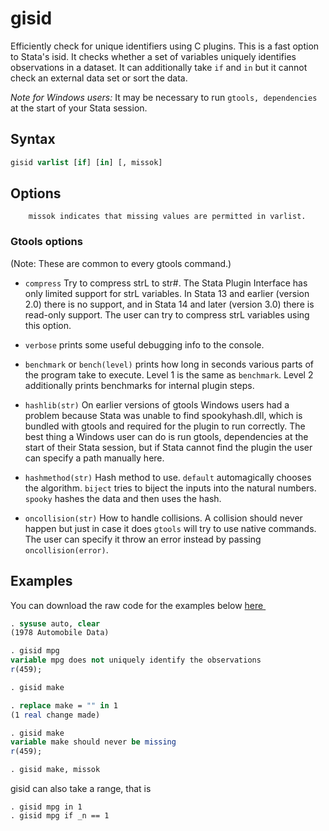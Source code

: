 gisid 
=====

Efficiently check for unique identifiers using C plugins.  This is a fast
option to Stata's isid. It checks whether a set of variables uniquely
identifies observations in a dataset. It can additionally take `if` and
`in` but it cannot check an external data set or sort the data.

_Note for Windows users:_ It may be necessary to run `gtools, dependencies` at
the start of your Stata session.

Syntax
------

```stata
gisid varlist [if] [in] [, missok]
```

Options
-------

        missok indicates that missing values are permitted in varlist.

### Gtools options

(Note: These are common to every gtools command.)

- `compress` Try to compress strL to str#. The Stata Plugin Interface has
            only limited support for strL variables. In Stata 13 and
            earlier (version 2.0) there is no support, and in Stata 14
            and later (version 3.0) there is read-only support. The user
            can try to compress strL variables using this option.

- `verbose` prints some useful debugging info to the console.

- `benchmark` or `bench(level)` prints how long in seconds various parts of the
            program take to execute. Level 1 is the same as `benchmark`. Level 2
            additionally prints benchmarks for internal plugin steps.

- `hashlib(str)` On earlier versions of gtools Windows users had a problem
            because Stata was unable to find spookyhash.dll, which is bundled
            with gtools and required for the plugin to run correctly. The best
            thing a Windows user can do is run gtools, dependencies at the start
            of their Stata session, but if Stata cannot find the plugin the user
            can specify a path manually here.

- `hashmethod(str)` Hash method to use. `default` automagically chooses the
            algorithm. `biject` tries to biject the inputs into the
            natural numbers. `spooky` hashes the data and then uses the
            hash.

- `oncollision(str)` How to handle collisions. A collision should never happen
            but just in case it does `gtools` will try to use native
            commands. The user can specify it throw an error instead by
            passing `oncollision(error)`.

Examples
--------

You can download the raw code for the examples below
[here  <img src="https://upload.wikimedia.org/wikipedia/commons/6/64/Icon_External_Link.png" width="13px"/>](https://raw.githubusercontent.com/mcaceresb/stata-gtools/master/docs/examples/gisid.do)

```stata
. sysuse auto, clear
(1978 Automobile Data)

. gisid mpg
variable mpg does not uniquely identify the observations
r(459);

. gisid make

. replace make = "" in 1
(1 real change made)

. gisid make
variable make should never be missing
r(459);

. gisid make, missok
```

gisid can also take a range, that is
```
. gisid mpg in 1
. gisid mpg if _n == 1
```
